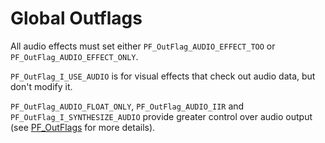 # Global Outflags

All audio effects must set either `PF_OutFlag_AUDIO_EFFECT_TOO` or `PF_OutFlag_AUDIO_EFFECT_ONLY`.

`PF_OutFlag_I_USE_AUDIO` is for visual effects that check out audio data, but don't modify it.

`PF_OutFlag_AUDIO_FLOAT_ONLY`, `PF_OutFlag_AUDIO_IIR` and `PF_OutFlag_I_SYNTHESIZE_AUDIO` provide greater control over audio output (see [PF_OutFlags](../effect-basics/PF_OutData.md#pf_outflags) for more details).
